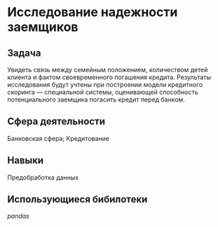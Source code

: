 # Исследование надежности заемщиков


## Задача
Увидеть связь между семейным положением, количеством детей клиента и фактом своевременного погашения кредита. Результаты исследования будут учтены при построении модели кредитного скоринга — специальной системы, оценивающей способность потенциального заемщика погасить кредит перед банком.

## Сфера деятельности
Банковская сфера; Кредитование

## Навыки
Предобработка данных

## Использующиеся бибилотеки
*pandas*